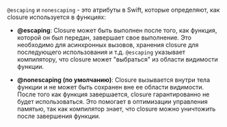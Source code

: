 `@escaping` и `nonescaping` - это атрибуты в Swift, которые определяют, как closure используется в функциях:

- **@escaping**: Closure может быть выполнен после того, как функция, которой он был передан, завершает свое выполнение. Это необходимо для асинхронных вызовов, хранения closure для последующего использования и т.д. `@escaping` указывает компилятору, что closure может "выбраться" из области видимости функции.

- **@nonescaping (по умолчанию)**: Closure вызывается внутри тела функции и не может быть сохранен вне ее области видимости. После того как функция завершается, closure гарантированно не будет использоваться. Это помогает в оптимизации управления памятью, так как компилятор знает, что closure можно уничтожить после завершения функции.